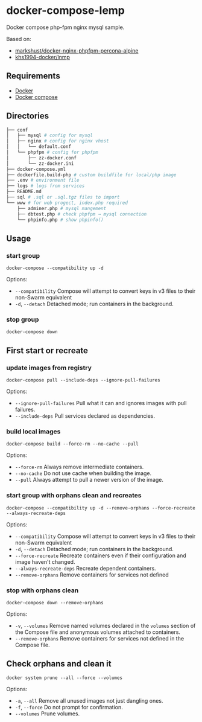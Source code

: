 # docker-compose-lemp

Docker compose php-fpm nginx mysql sample.

Based on:

* [markshust/docker-nginx-phpfpm-percona-alpine](https://github.com/markshust/docker-nginx-phpfpm-percona-alpine.git)
* [khs1994-docker/lnmp](https://github.com/khs1994-docker/lnmp)

## Requirements

* [Docker](https://docs.docker.com/install/)
* [Docker compose](https://docs.docker.com/compose/install/)

## Directories

```bash
├── conf
│   ├── mysql # config for mysql
│   ├── nginx # config for nginx vhost
│   │   └── default.conf
│   └── phpfpm # config for phpfpm
│       ├── zz-docker.conf
│       └── zz-docker.ini
├── docker-compose.yml
├── dockerfile.build-php # custom buildfile for local/php image
├── .env # environment file
├── logs # logs from services
├── README.md
├── sql # .sql or .sql.tgz files to import
└── www # for web progect, index.php required
    ├── adminer.php # mysql mangement
    ├── dbtest.php # check phpfpm → mysql connection
    └── phpinfo.php # show phpinfo()
```

## Usage

### start group

`docker-compose --compatibility up -d`

Options:

* `--compatibility`         Compose will attempt to convert keys in v3 files to their non-Swarm equivalent
* `-d`, `--detach`          Detached mode; run containers in the background.

### stop group

`docker-compose down`

## First start or recreate

### update images from registry

`docker-compose pull --include-deps --ignore-pull-failures`

Options:

* `--ignore-pull-failures`  Pull what it can and ignores images with pull failures.
* `--include-deps`          Pull services declared as dependencies.


### build local images

`docker-compose build --force-rm --no-cache --pull`

Options:

* `--force-rm`              Always remove intermediate containers.
* `--no-cache`              Do not use cache when building the image.
* `--pull`                  Always attempt to pull a newer version of the image.

### start group with orphans clean and recreates

`docker-compose --compatibility up -d --remove-orphans --force-recreate --always-recreate-deps`

Options:

* `--compatibility`         Compose will attempt to convert keys in v3 files to their non-Swarm equivalent
* `-d`, `--detach`          Detached mode; run containers in the background.
* `--force-recreate`        Recreate containers even if their configuration and image haven't changed.
* `--always-recreate-deps`  Recreate dependent containers.
* `--remove-orphans`        Remove containers for services not defined

### stop with orphans clean

`docker-compose down --remove-orphans`

Options:

* `-v`, `--volumes`         Remove named volumes declared in the `volumes` section of the Compose file and anonymous volumes attached to containers.
* `--remove-orphans`        Remove containers for services not defined in the Compose file.

## Check orphans and clean it

`docker system prune --all --force --volumes`

Options:

* `-a`, `--all`             Remove all unused images not just dangling ones.
* `-f`, `--force`           Do not prompt for confirmation.
* `--volumes`               Prune volumes.
